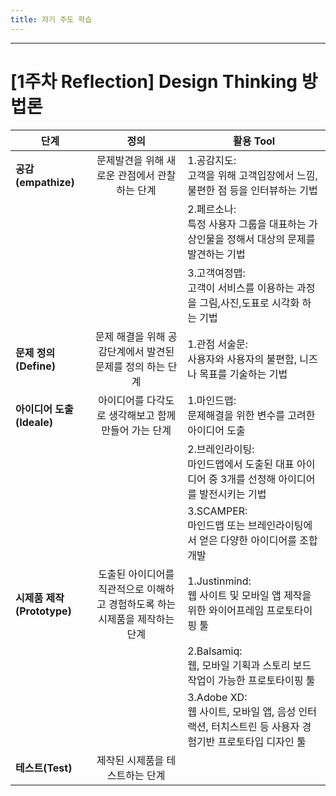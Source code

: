```yaml
---
title: 자기 주도 학습
---
```


---
# [1주차 Reflection] Design Thinking 방법론


|  <center>단계</center> |  <center>정의</center> |  <center>활용 Tool</center> |
|:--------|:--------:|:--------|
|**공감(empathize)** | <center>문제발견을 위해 새로운 관점에서 관찰하는 단계<center> |1.공감지도:<br>고객을 위해 고객입장에서 느낌,불편한 점 등을 인터뷰하는 기법|
| | <center><center> |2.페르소나:<br>특정 사용자 그룹을 대표하는 가상인물을 정해서 대상의 문제를 발견하는 기법|
| | <center><center> |3.고객여정맵:<br>고객이 서비스를 이용하는 과정을 그림,사진,도표로 시각화 하는 기법|
|**문제 정의(Define)** | <center>문제 해결을 위해 공감단계에서 발견된 문제를 정의 하는 단계 </center> |1.관점 서술문:<br>사용자와 사용자의 불편함, 니즈나 목표를 기술하는 기법|
|**아이디어 도출(Ideale)** | <center>아이디어를 다각도로 생각해보고 함께 만들어 가는 단계</center> |1.마인드맵:<br>문제해결을 위한 변수를 고려한아이디어 도출|
| | <center><center> |2.브레인라이팅:<br>마인드맵에서 도출된 대표 아이디어 중 3개를 선정해 아이디어를 발전시키는 기법|
| | <center><center> |3.SCAMPER:<br>마인드맵 또는 브레인라이팅에서 얻은 다양한 아이디어를 조합 개발|
|**시제품 제작(Prototype)** | <center>도출된 아이디어를 직관적으로 이해하고 경험하도록 하는 시제품을 제작하는 단계</center> |1.Justinmind:<br>웹 사이트 및 모바일 앱 제작을 위한 와이어프레임 프로토타이핑 툴|
| | <center><center> |2.Balsamiq:<br>웹, 모바일 기획과 스토리 보드 작업이 가능한 프로토타이핑 툴|
| | <center><center> |3.Adobe XD:<br>웹 사이트, 모바일 앱, 음성 인터랙션, 터치스트린 등 사용자 경험기반 프로토타입 디자인 툴|
|**테스트(Test)** | <center>제작된 시제품을 테스트하는 단계</center> | |
